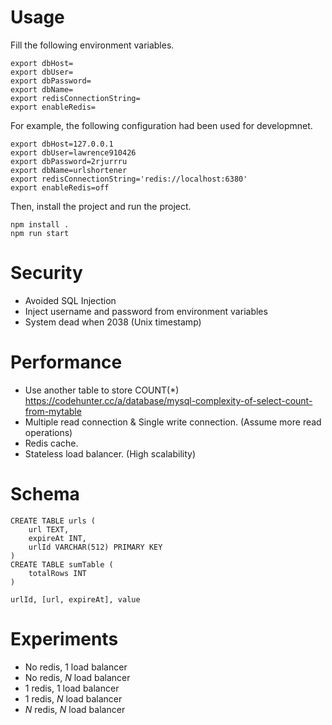 # Usage
Fill the following environment variables.
```bash=
export dbHost=
export dbUser=
export dbPassword=
export dbName=
export redisConnectionString=
export enableRedis=
```
For example, the following configuration had been used for developmnet.
```bash=
export dbHost=127.0.0.1
export dbUser=lawrence910426
export dbPassword=2rjurrru
export dbName=urlshortener
export redisConnectionString='redis://localhost:6380'
export enableRedis=off
```
Then, install the project and run the project.
```bash=
npm install .
npm run start
```

# Security
- Avoided SQL Injection
- Inject username and password from environment variables
- System dead when 2038 (Unix timestamp)

# Performance
- Use another table to store COUNT(*) https://codehunter.cc/a/database/mysql-complexity-of-select-count-from-mytable
- Multiple read connection & Single write connection. (Assume more read operations)
- Redis cache.
- Stateless load balancer. (High scalability)

# Schema
```sql=
CREATE TABLE urls (
    url TEXT,
    expireAt INT,
    urlId VARCHAR(512) PRIMARY KEY 
)
CREATE TABLE sumTable (
    totalRows INT
)
```

```redis=
urlId, [url, expireAt], value
```

# Experiments
- No redis, 1 load balancer
- No redis, $N$ load balancer
- 1 redis, 1 load balancer
- 1 redis, $N$ load balancer
- $N$ redis, $N$ load balancer
